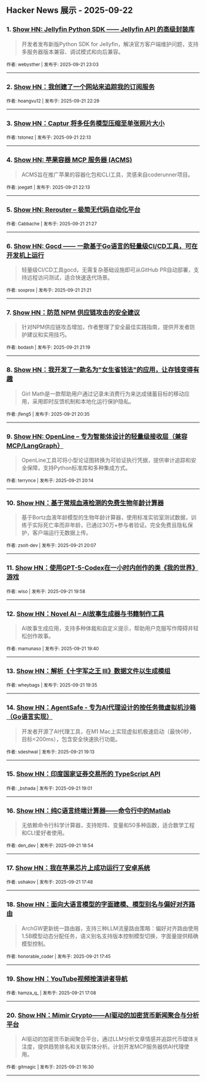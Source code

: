 ## Hacker News 展示 - 2025-09-22


### 1. [Show HN: Jellyfin Python SDK —— Jellyfin API 的高级封装库](https://news.ycombinator.com/item?id=45327453)
> 开发者发布新版Python SDK for Jellyfin，解决官方客户端维护问题，支持多服务器版本兼容、调试模式和向后兼容。

<sub>作者: webysther | 发布于: 2025-09-21 23:03</sub>

---

### 2. [Show HN：我创建了一个网站来追踪我的订阅服务](https://news.ycombinator.com/item?id=45327254)

<sub>作者: hoangvu12 | 发布于: 2025-09-21 22:29</sub>

---

### 3. [Show HN：Captur 将多任务模型压缩至单张照片大小](https://news.ycombinator.com/item?id=45327165)

<sub>作者: tstonez | 发布于: 2025-09-21 22:13</sub>

---

### 4. [Show HN: 苹果容器 MCP 服务器 (ACMS)](https://news.ycombinator.com/item?id=45327155)
> ACMS旨在推广苹果的容器化包和CLI工具，灵感来自coderunner项目。

<sub>作者: joegatt | 发布于: 2025-09-21 22:13</sub>

---

### 5. [Show HN: Rerouter – 极简无代码自动化平台](https://news.ycombinator.com/item?id=45326818)

<sub>作者: Cabbache | 发布于: 2025-09-21 21:27</sub>

---

### 6. [Show HN: Gocd —— 一款基于Go语言的轻量级CI/CD工具，可在开发机上运行](https://news.ycombinator.com/item?id=45326773)
> 轻量级CI/CD工具gocd，无需复杂基础设施即可从GitHub PR自动部署，支持远程访问测试，适合快速迭代场景。

<sub>作者: soxprox | 发布于: 2025-09-21 21:21</sub>

---

### 7. [Show HN：防范 NPM 供应链攻击的安全建议](https://news.ycombinator.com/item?id=45326754)
> 针对NPM供应链攻击增加，作者整理了安全最佳实践指南，提供开发者防护建议和实用技巧。

<sub>作者: bodash | 发布于: 2025-09-21 21:19</sub>

---

### 8. [Show HN：我开发了一款名为"女生省钱法"的应用，让存钱变得有趣](https://news.ycombinator.com/item?id=45326392)
> Girl Math是一款帮助用户通过记录未消费行为来达成储蓄目标的移动应用，采用即时反馈机制和本地化运行保护隐私。

<sub>作者: jfeng5 | 发布于: 2025-09-21 20:35</sub>

---

### 9. [Show HN: OpenLine – 专为智能体设计的轻量级接收层（兼容MCP/LangGraph）](https://news.ycombinator.com/item?id=45326245)
> OpenLine工具可将小型论证图转换为可验证执行凭据，提供审计追踪和安全保障，支持Python标准库和多种集成方式。

<sub>作者: terrynce | 发布于: 2025-09-21 20:14</sub>

---

### 10. [Show HN：基于常规血液检测的免费生物年龄计算器](https://news.ycombinator.com/item?id=45326189)
> 基于Bortz血液年龄模型的生物年龄计算器，使用标准实验室测试数据，训练于实际死亡率而非年龄，已通过30万+参与者验证。完全免费且隐私保护，客户端运行无数据上传。

<sub>作者: zsolt-dev | 发布于: 2025-09-21 20:07</sub>

---

### 11. [Show HN：使用GPT-5-Codex在一小时内创作的类《我的世界》游戏](https://news.ycombinator.com/item?id=45326112)

<sub>作者: wiso | 发布于: 2025-09-21 19:58</sub>

---

### 12. [Show HN：Novel AI – AI故事生成器与书籍制作工具](https://news.ycombinator.com/item?id=45325983)
> AI故事生成应用，支持多种体裁和自定义提示，帮助用户克服写作障碍并轻松创作故事。

<sub>作者: mamunaso | 发布于: 2025-09-21 19:40</sub>

---

### 13. [Show HN：解析《十字军之王 III》数据文件以生成模组](https://news.ycombinator.com/item?id=45325941)

<sub>作者: wheybags | 发布于: 2025-09-21 19:35</sub>

---

### 14. [Show HN：AgentSafe - 专为AI代理设计的按任务微虚拟机沙箱（Go语言实现）](https://news.ycombinator.com/item?id=45325736)
> 开发者开源了AI代理工具，在M1 Mac上实现虚拟机极速启动（最快0秒，目标<200ms），包含安全快速执行功能。

<sub>作者: sdeshwal | 发布于: 2025-09-21 19:13</sub>

---

### 15. [Show HN：印度国家证券交易所的 TypeScript API](https://news.ycombinator.com/item?id=45325636)

<sub>作者: _bshada | 发布于: 2025-09-21 19:01</sub>

---

### 16. [Show HN：纯C语言终端计算器——命令行中的Matlab](https://news.ycombinator.com/item?id=45325580)
> 无依赖命令行科学计算器，支持矩阵、变量和50多种函数，适合数学工程和CLI爱好者使用。

<sub>作者: den_dev | 发布于: 2025-09-21 18:54</sub>

---

### 17. [Show HN：我在苹果芯片上成功运行了安卓系统](https://news.ycombinator.com/item?id=45325013)

<sub>作者: ushakov | 发布于: 2025-09-21 17:48</sub>

---

### 18. [Show HN：面向大语言模型的字面建模、模型别名与偏好对齐路由](https://news.ycombinator.com/item?id=45324991)
> ArchGW更新统一路由器，支持三种LLM流量路由策略：偏好对齐路由使用1.5B模型动态分配任务，语义别名支持版本控制模型切换，字面量提供精确模型控制。

<sub>作者: honorable_coder | 发布于: 2025-09-21 17:45</sub>

---

### 19. [Show HN：YouTube视频按演讲者导航](https://news.ycombinator.com/item?id=45324612)

<sub>作者: hamza_q_ | 发布于: 2025-09-21 17:08</sub>

---

### 20. [Show HN：Mimir Crypto——AI驱动的加密货币新闻聚合与分析平台](https://news.ycombinator.com/item?id=45324192)
> AI驱动的加密货币新闻聚合平台，通过LLM分析文章情感并追踪代币媒体关注度，提供趋势排名和关联实体分析。计划开发MCP服务器供AI代理使用。

<sub>作者: gitmagic | 发布于: 2025-09-21 16:30</sub>

---
